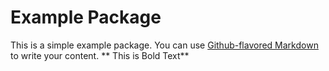 
# Example Package

This is a simple example package. You can use
[Github-flavored Markdown](https://guides.github.com/features/mastering-markdown/)
to write your content.
**   This is Bold Text**